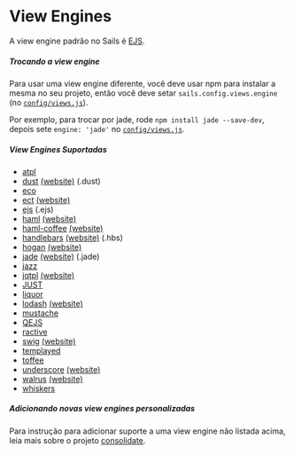 # View Engines

A view engine padrão no Sails é [EJS](https://github.com/visionmedia/ejs).

##### Trocando a view engine

Para usar uma view engine diferente, você deve usar npm para instalar a mesma no seu projeto, então você deve setar `sails.config.views.engine` (no [`config/views.js`](http://beta.sailsjs.org/#/documentation/anatomy/myApp/config/views.js.html)).

Por exemplo, para trocar por jade, rode `npm install jade --save-dev`, depois sete `engine: 'jade'` no [`config/views.js`](http://beta.sailsjs.org/#/documentation/anatomy/myApp/config/views.js.html).


##### View Engines Suportadas

  - [atpl](https://github.com/soywiz/atpl.js)
  - [dust](https://github.com/akdubya/dustjs) [(website)](http://akdubya.github.com/dustjs/) (.dust)
  - [eco](https://github.com/sstephenson/eco)
  - [ect](https://github.com/baryshev/ect) [(website)](http://ectjs.com/)
  - [ejs](https://github.com/visionmedia/ejs) (.ejs)
  - [haml](https://github.com/visionmedia/haml.js) [(website)](http://haml-lang.com/)
  - [haml-coffee](https://github.com/9elements/haml-coffee) [(website)](http://haml-lang.com/)
  - [handlebars](https://github.com/wycats/handlebars.js/) [(website)](http://handlebarsjs.com/) (.hbs)
  - [hogan](https://github.com/twitter/hogan.js) [(website)](http://twitter.github.com/hogan.js/)
  - [jade](https://github.com/visionmedia/jade) [(website)](http://jade-lang.com/) (.jade)
  - [jazz](https://github.com/shinetech/jazz)
  - [jqtpl](https://github.com/kof/node-jqtpl) [(website)](http://api.jquery.com/category/plugins/templates/)
  - [JUST](https://github.com/baryshev/just)
  - [liquor](https://github.com/chjj/liquor)
  - [lodash](https://github.com/bestiejs/lodash) [(website)](http://lodash.com/)
  - [mustache](https://github.com/janl/mustache.js)
  - [QEJS](https://github.com/jepso/QEJS)
  - [ractive](https://github.com/Rich-Harris/Ractive)
  - [swig](https://github.com/paularmstrong/swig) [(website)](http://paularmstrong.github.com/swig/)
  - [templayed](http://archan937.github.com/templayed.js/)
  - [toffee](https://github.com/malgorithms/toffee)
  - [underscore](https://github.com/documentcloud/underscore) [(website)](http://documentcloud.github.com/underscore/)
  - [walrus](https://github.com/jeremyruppel/walrus) [(website)](http://documentup.com/jeremyruppel/walrus/)
  - [whiskers](https://github.com/gsf/whiskers.js)



##### Adicionando novas view engines personalizadas

Para instrução para adicionar suporte a uma view engine não listada acima, leia mais sobre o projeto [consolidate](https://github.com/visionmedia/consolidate.js/blob/master/Readme.md#api).

<docmeta name="uniqueID" value="ViewEngines339501">
<docmeta name="displayName" value="View Engines">


